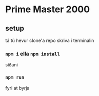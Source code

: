 # Prime Master 2000

## setup
tá tú hevur clone'a repo
skriva í terminalin
### `npm i` ella `npm install`
síðani
### `npm run`
fyri at byrja
